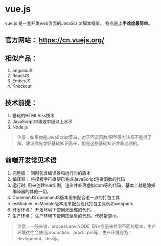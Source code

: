 # vue.js
vue.js 是一套开发web页面的JavaScript脚本框架， 
特点是**上手难度最简单**。

## 官方网站： https://cn.vuejs.org/

## 相似产品：

1. angularJS
2. ReactJS
3. EmberJS
4. Knockout

## 技术前提：
1. 基础的HTML/css技术
2. JavaScript中级或中级以上水平
3. Node.js

> 注意：如果你是JavaScript菜鸟，对于回调函数/原型等方法都不是很了解，建议你先学好基础知识再来，但是这些基础知识并非必须的。


## 前端开发常见术语

1. 完整版： 同时包含编译器和运行时的版本
2. 编译器： 将模板字符串便已完成JavaScript渲染函数的代码
3. 运行时: 用来创建vue实例，渲染并处理虚拟dom等的代码，基本上就是除掉编译器的其他一切。
4. CommonJS commonJS版本用来配合老一点的打包工具
5. esModule: esModule版本用来配合现代打包工具例如webpack
6. 开发环境： 开发环境下使用未压缩的代码，
7. 生产环境： 生产环境下使用压缩后的代码。代码量更小。
 > 注意：一般来说，process.env.NODE_ENV变量来检测不同的版本，生产环境往往会使用production、prod、pro等，生产环境则为：devlopment、dev等。